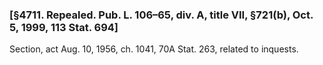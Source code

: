 ### [§4711. Repealed. Pub. L. 106–65, div. A, title VII, §721(b), Oct. 5, 1999, 113 Stat. 694] ###

Section, act Aug. 10, 1956, ch. 1041, 70A Stat. 263, related to inquests.